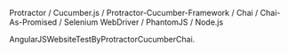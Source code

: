 Protractor / Cucumber.js / Protractor-Cucumber-Framework / Chai / Chai-As-Promised / Selenium WebDriver / PhantomJS / Node.js

AngularJSWebsiteTestByProtractorCucumberChai.
